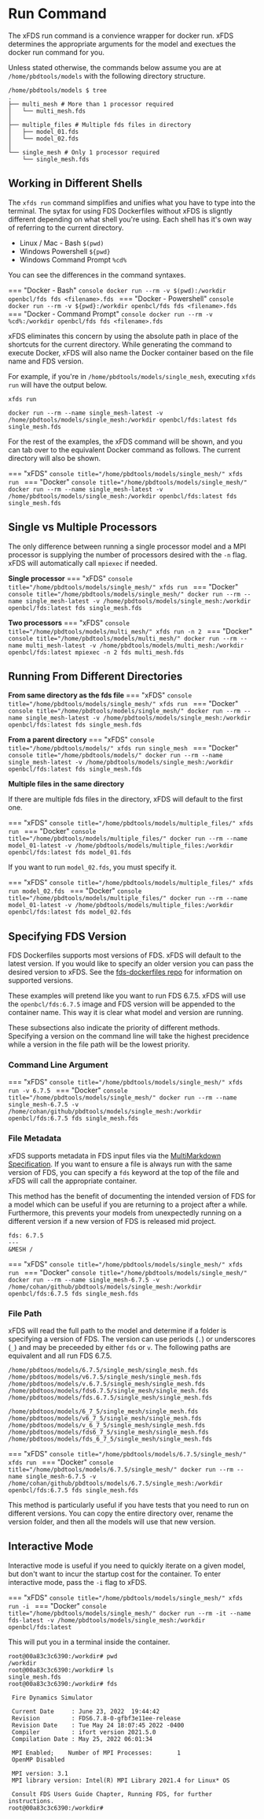 # Run Command

The xFDS run command is a convience wrapper for docker run. xFDS determines the appropriate arguments for the model and exectues the docker run command for you.

Unless stated otherwise, the commands below assume you are at `/home/pbdtools/models` with the following directory structure.
```console
/home/pbdtools/models $ tree
.
├── multi_mesh # More than 1 processor required
│   └── multi_mesh.fds
│
├── multiple_files # Multiple fds files in directory
│   ├── model_01.fds
│   └── model_02.fds
│
└── single_mesh # Only 1 processor required
    └── single_mesh.fds
```



## Working in Different Shells

The `xfds run` command simplifies and unifies what you have to type into the terminal. The sytax for using FDS Dockerfiles without xFDS is sligntly different depending on what shell you're using. Each shell has it's own way of referring to the current directory.

- Linux / Mac - Bash
`$(pwd)`
- Windows Powershell
`${pwd}`
- Windows Command Prompt
`%cd%`

You can see the differences in the command syntaxes.

=== "Docker - Bash"
    ```console
    docker run --rm -v $(pwd):/workdir openbcl/fds fds <filename>.fds
    ```
=== "Docker - Powershell"
    ```console
    docker run --rm -v ${pwd}:/workdir openbcl/fds fds <filename>.fds
    ```
=== "Docker - Command Prompt"
    ```console
    docker run --rm -v %cd%:/workdir openbcl/fds fds <filename>.fds
    ```

xFDS eliminates this concern by using the absolute path in place of the shortcuts for the current directory. While generating the command to execute Docker, xFDS will also name the Docker container based on the file name and FDS version.

For example, if you're in `/home/pbdtools/models/single_mesh`, executing `xfds run` will have the output below.

```console title="xFDS Command"
xfds run
```
```console title="xFDS Output"
docker run --rm --name single_mesh-latest -v /home/pbdtools/models/single_mesh:/workdir openbcl/fds:latest fds single_mesh.fds
```

For the rest of the examples, the xFDS command will be shown, and you can tab over to the equivalent Docker command as follows. The current directory will also be shown.

=== "xFDS"
    ```console title="/home/pbdtools/models/single_mesh/"
    xfds run
    ```
=== "Docker"
    ```console title="/home/pbdtools/models/single_mesh/"
    docker run --rm --name single_mesh-latest -v /home/pbdtools/models/single_mesh:/workdir openbcl/fds:latest fds single_mesh.fds
    ```

## Single vs Multiple Processors

The only difference between running a single processor model and a MPI processor is supplying the number of processors desired with the `-n` flag. xFDS will automatically call `mpiexec` if needed.

**Single processor**
=== "xFDS"
    ```console title="/home/pbdtools/models/single_mesh/"
    xfds run
    ```
=== "Docker"
    ```console title="/home/pbdtools/models/single_mesh/"
    docker run --rm --name single_mesh-latest -v /home/pbdtools/models/single_mesh:/workdir openbcl/fds:latest fds single_mesh.fds
    ```

**Two processors**
=== "xFDS"
    ```console title="/home/pbdtools/models/multi_mesh/"
    xfds run -n 2
    ```
=== "Docker"
    ```console title="/home/pbdtools/models/multi_mesh/"
    docker run --rm --name multi_mesh-latest -v /home/pbdtools/models/multi_mesh:/workdir openbcl/fds:latest mpiexec -n 2 fds multi_mesh.fds
    ```

## Running From Different Directories

**From same directory as the fds file**
=== "xFDS"
    ```console title="/home/pbdtools/models/single_mesh/"
    xfds run
    ```
=== "Docker"
    ```console title="/home/pbdtools/models/single_mesh/"
    docker run --rm --name single_mesh-latest -v /home/pbdtools/models/single_mesh:/workdir openbcl/fds:latest fds single_mesh.fds
    ```

**From a parent directory**
=== "xFDS"
    ```console title="/home/pbdtools/models/"
    xfds run single_mesh
    ```
=== "Docker"
    ```console title="/home/pbdtools/models/"
    docker run --rm --name single_mesh-latest -v /home/pbdtools/models/single_mesh:/workdir openbcl/fds:latest fds single_mesh.fds
    ```

**Multiple files in the same directory**

If there are multiple fds files in the directory, xFDS will default to the first one.

=== "xFDS"
    ```console title="/home/pbdtools/models/multiple_files/"
    xfds run
    ```
=== "Docker"
    ```console title="/home/pbdtools/models/multiple_files/"
    docker run --rm --name model_01-latest -v /home/pbdtools/models/multiple_files:/workdir openbcl/fds:latest fds model_01.fds
    ```

If you want to run `model_02.fds`, you must specify it.

=== "xFDS"
    ```console title="/home/pbdtools/models/multiple_files/"
    xfds run model_02.fds
    ```
=== "Docker"
    ```console title="/home/pbdtools/models/multiple_files/"
    docker run --rm --name model_01-latest -v /home/pbdtools/models/multiple_files:/workdir openbcl/fds:latest fds model_02.fds
    ```

## Specifying FDS Version

FDS Dockerfiles supports most versions of FDS. xFDS will default to the latest version. If you would like to specify an older version you can pass the desired version to xFDS. See the [fds-dockerfiles repo](https://github.com/openbcl/fds-dockerfiles) for information on supported versions.

These examples will pretend like you want to run FDS 6.7.5. xFDS will use the `openbcl/fds:6.7.5` image and FDS version will be appended to the container name. This way it is clear what model and version are running.

These subsections also indicate the priority of different methods. Specifying a version on the command line will take the highest precidence while a version in the file path will be the lowest priority.

### Command Line Argument

=== "xFDS"
    ```console title="/home/pbdtools/models/single_mesh/"
    xfds run -v 6.7.5
    ```
=== "Docker"
    ```console title="/home/pbdtools/models/single_mesh/"
    docker run --rm --name single_mesh-6.7.5 -v /home/cohan/github/pbdtools/models/single_mesh:/workdir openbcl/fds:6.7.5 fds single_mesh.fds
    ```

### File Metadata

xFDS supports metadata in FDS input files via the [MultiMarkdown Specification](https://fletcherpenney.net/multimarkdown/#metadata). If you want to ensure a file is always run with the same version of FDS, you can specify a `fds` keyword at the top of the file and xFDS will call the appropriate container.

This method has the benefit of documenting the intended version of FDS for a model which can be useful if you are returning to a project after a while. Furthermore, this prevents your models from unexpectedly running on a different version if a new version of FDS is released mid project.

```console title="/home/pbdtools/models/single_mesh/single_mesh.fds"
fds: 6.7.5
---
&MESH /
```

=== "xFDS"
    ```console title="/home/pbdtools/models/single_mesh/"
    xfds run
    ```
=== "Docker"
    ```console title="/home/pbdtools/models/single_mesh/"
    docker run --rm --name single_mesh-6.7.5 -v /home/cohan/github/pbdtools/models/single_mesh:/workdir openbcl/fds:6.7.5 fds single_mesh.fds
    ```

### File Path

xFDS will read the full path to the model and determine if a folder is specifying a version of FDS. The version can use periods (`.`) or underscores (`_`) and may be preceeded by either `fds` or `v`. The following paths are equivalent and all run FDS 6.7.5.

```
/home/pbdtoos/models/6.7.5/single_mesh/single_mesh.fds
/home/pbdtoos/models/v6.7.5/single_mesh/single_mesh.fds
/home/pbdtoos/models/v.6.7.5/single_mesh/single_mesh.fds
/home/pbdtoos/models/fds6.7.5/single_mesh/single_mesh.fds
/home/pbdtoos/models/fds.6.7.5/single_mesh/single_mesh.fds

/home/pbdtoos/models/6_7_5/single_mesh/single_mesh.fds
/home/pbdtoos/models/v6_7_5/single_mesh/single_mesh.fds
/home/pbdtoos/models/v_6_7_5/single_mesh/single_mesh.fds
/home/pbdtoos/models/fds6_7_5/single_mesh/single_mesh.fds
/home/pbdtoos/models/fds_6_7_5/single_mesh/single_mesh.fds
```

=== "xFDS"
    ```console title="/home/pbdtools/models/6.7.5/single_mesh/"
    xfds run
    ```
=== "Docker"
    ```console title="/home/pbdtools/models/6.7.5/single_mesh/"
    docker run --rm --name single_mesh-6.7.5 -v /home/cohan/github/pbdtools/models/6.7.5/single_mesh:/workdir openbcl/fds:6.7.5 fds single_mesh.fds
    ```

This method is particularly useful if you have tests that you need to run on different versions. You can copy the entire directory over, rename the version folder, and then all the models will use that new version.

## Interactive Mode

Interactive mode is useful if you need to quickly iterate on a given model, but don't want to incur the startup cost for the container. To enter interactive mode, pass the `-i` flag to xFDS.

=== "xFDS"
    ```console title="/home/pbdtools/models/single_mesh/"
    xfds run -i
    ```
=== "Docker"
    ```console title="/home/pbdtools/models/single_mesh/"
    docker run --rm -it --name fds-latest -v /home/pbdtools/models/single_mesh:/workdir openbcl/fds:latest
    ```

This will put you in a terminal inside the container.

```console title="Inside Container"
root@00a83c3c6390:/workdir# pwd
/workdir
root@00a83c3c6390:/workdir# ls
single_mesh.fds
root@00a83c3c6390:/workdir# fds

 Fire Dynamics Simulator

 Current Date     : June 23, 2022  19:44:42
 Revision         : FDS6.7.8-0-gfbf3e11ee-release
 Revision Date    : Tue May 24 18:07:45 2022 -0400
 Compiler         : ifort version 2021.5.0
 Compilation Date : May 25, 2022 06:01:34

 MPI Enabled;    Number of MPI Processes:       1
 OpenMP Disabled

 MPI version: 3.1
 MPI library version: Intel(R) MPI Library 2021.4 for Linux* OS

 Consult FDS Users Guide Chapter, Running FDS, for further instructions.
root@00a83c3c6390:/workdir#
```
